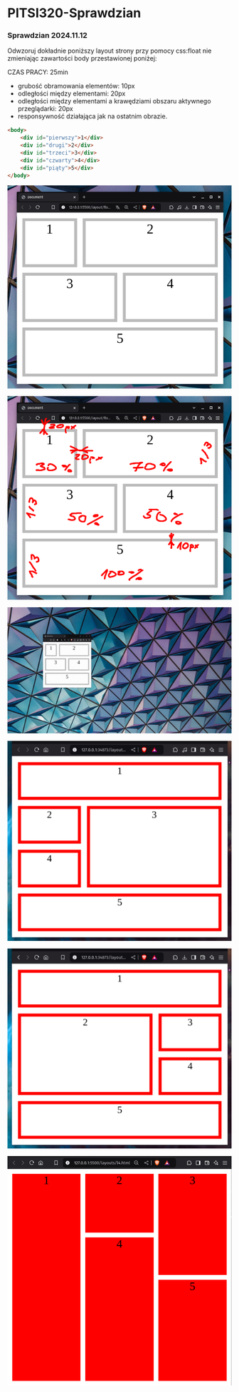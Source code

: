 # PITSI320-Sprawdzian

### Sprawdzian 2024.11.12

Odwzoruj dokładnie poniższy layout strony przy pomocy css:float nie zmieniając zawartości body przestawionej poniżej:

CZAS PRACY: 25min

- grubość obramowania elementów: 10px
- odległości między elementami: 20px
- odległości między elementami a krawędziami obszaru aktywnego przeglądarki: 20px
- responsywność działająca jak na ostatnim obrazie.

```html
<body>
    <div id="pierwszy">1</div>
    <div id="drugi">2</div>
    <div id="trzeci">3</div>
    <div id="czwarty">4</div>
    <div id="piąty">5</div>
</body>
```

![Spr_01](Spr_01.png)

![Spr_02](Spr_02.png)

![Resize](Resize.gif)


![Spr_02](Layout4.png)

![Spr_02](Layout5.png)

![Spr_08](Layout_8.png)
